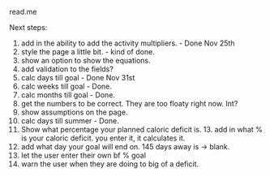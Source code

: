 read.me

Next steps:

1. add in the ability to add the activity multipliers. - Done Nov 25th
2. style the page a little bit. - kind of done. 
3. show an option to show the equations.
4. add validation to the fields? 
5. calc days till goal - Done Nov 31st
6. calc weeks till goal - Done.
7. calc months till goal - Done. 
8. get the numbers to be correct. They are too floaty right now. Int? 
9. show assumptions on the page. 
10. calc days till summer - Done. 
11. Show what percentage your planned caloric deficit is. 13. add in what % is your caloric deficit. you enter it, it calculates it.
12. add what day your goal will end on. 145 days away is -> blank.
13. let the user enter their own bf % goal
14. warn the user when they are doing to big of a deficit. 



